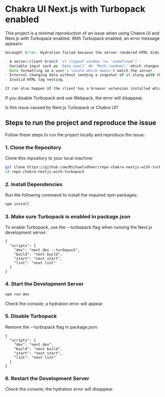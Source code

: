# Chakra UI Next.js with Turbopack enabled

This project is a minimal reproduction of an issue when using Chakra UI and Next.js with Turbopack enabled.
With Turbopack enabled, an error message appears:

```javascript
Uncaught Error: Hydration failed because the server rendered HTML didn't match the client. As a result this tree will be regenerated on the client. This can happen if a SSR-ed Client Component used:

- A server/client branch `if (typeof window !== 'undefined')`.
- Variable input such as `Date.now()` or `Math.random()` which changes each time it's called.
- Date formatting in a user's locale which doesn't match the server.
- External changing data without sending a snapshot of it along with the HTML.
- Invalid HTML tag nesting.

It can also happen if the client has a browser extension installed which messes with the HTML before React loaded.
```

If you disable Turbopack and use Webpack, the error will disappear.

Is this issue caused by Next.js Turbopack or Chakra UI?

## Steps to run the project and reproduce the issue

Follow these steps to run the project locally and reproduce the issue:

### 1. Clone the Repository

Clone this repository to your local machine:

```bash
git clone https://github.com/MichaelvdVeer/repo-chakra-nextjs-with-turbopack
cd repo-chakra-nextjs-with-turbopack
```

### 2. Install Dependencies

Run the following command to install the required npm packages:

```bash
npm install
```

### 3. Make sure Turbopack is enabled in package.json

To enable Turbopack, use the --turbopack flag when running the Next.js development server:

```
{
  "scripts": {
    "dev": "next dev --turbopack",
    "build": "next build",
    "start": "next start",
    "lint": "next lint"
  }
}
```

### 4. Start the Development Server

```bash
npm run dev
```

Check the console; a hydration error will appear.

### 5. Disable Turbopack

Remove the --turbopack flag in package.json:

```
{
  "scripts": {
    "dev": "next dev",
    "build": "next build",
    "start": "next start",
    "lint": "next lint"
  }
}
```

### 6. Restart the Development Server

Check the console; the hydration error will disappear.
